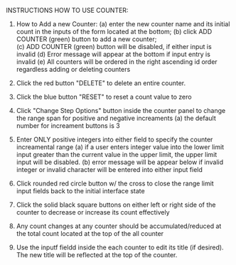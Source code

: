 INSTRUCTIONS HOW TO USE COUNTER:


1. How to Add a new Counter:
   (a) enter the new counter name and its initial count in the inputs of the form located at the bottom;
   (b) click ADD COUNTER (green) button to add a new counter;   
   (c) ADD COUNTER (green) button will be disabled, if either input is invalid
   (d) Error message will appear at the bottom if input entry is invalid
   (e) All counters will be ordered in the right ascending id order regardless adding or deleting counters
2. Click the red button "DELETE" to delete an entire counter.

3. Click the blue button "RESET" to reset a count value to zero

4. Click "Change Step Options" button inside the counter panel to change the range span for positive and negative increaments
    (a) the default number for increament buttons is 3
    
5. Enter ONLY positive integers into either field to specify the counter increamental range
    (a) if a user enters integer value into the lower limit input greater than the current value in the upper limit, 
    the upper limit input will be disabled. 
    (b) error message will be appear below if invalid integer or invalid character will be entered into either input field 
    

6. Click rounded red circle button w/ the cross to close the range limit input fields back to the initial interface state

7. Click the solid black square buttons on either left or right side of the counter to decrease or increase its count effectively

8. Any count changes at any counter should be accumulated/reduced at the total count located at the top of the all counter

9. Use the inputf fieldd inside the each counter to edit its title (if desired). The new title will be reflected at the top of the counter. 


   


   
